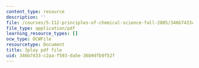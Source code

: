 ```yaml
---
content_type: resource
description: ''
file: /courses/5-112-principles-of-chemical-science-fall-2005/346b7433c2aaf593da5e36b9dfb9f52f_UqQRXRtvM9o.pdf
file_type: application/pdf
learning_resource_types: []
ocw_type: OCWFile
resourcetype: Document
title: 3play pdf file
uid: 346b7433-c2aa-f593-da5e-36b9dfb9f52f
---
```

